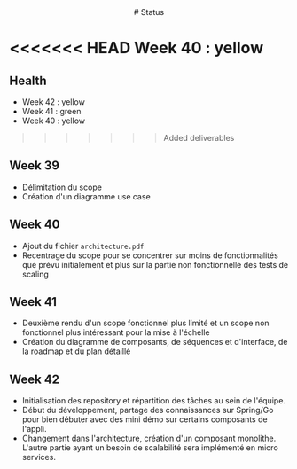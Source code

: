 <center>
# Status
</center>

<<<<<<< HEAD
Week 40 : yellow
=======
## Health

- Week 42 : yellow
- Week 41 : green 
- Week 40 : yellow
>>>>>>> Added deliverables

## Week 39

- Délimitation du scope
- Création d'un diagramme use case

## Week 40

- Ajout du fichier `architecture.pdf`
- Recentrage du scope pour se concentrer sur moins de fonctionnalités que prévu initialement et plus sur la partie non fonctionnelle des tests de scaling


## Week 41

- Deuxième rendu d'un scope fonctionnel plus limité et un scope non fonctionnel plus intéressant pour la mise à l'échelle
- Création du diagramme de composants, de séquences et d'interface, de la roadmap et du plan détaillé

## Week 42

- Initialisation des repository et répartition des tâches au sein de l'équipe.
- Début du développement, partage des connaissances sur Spring/Go pour bien débuter avec des mini démo sur certains composants de l'appli.
- Changement dans l'architecture, création d'un composant monolithe.
  L'autre partie ayant un besoin de scalabilité sera implémenté en micro services.

